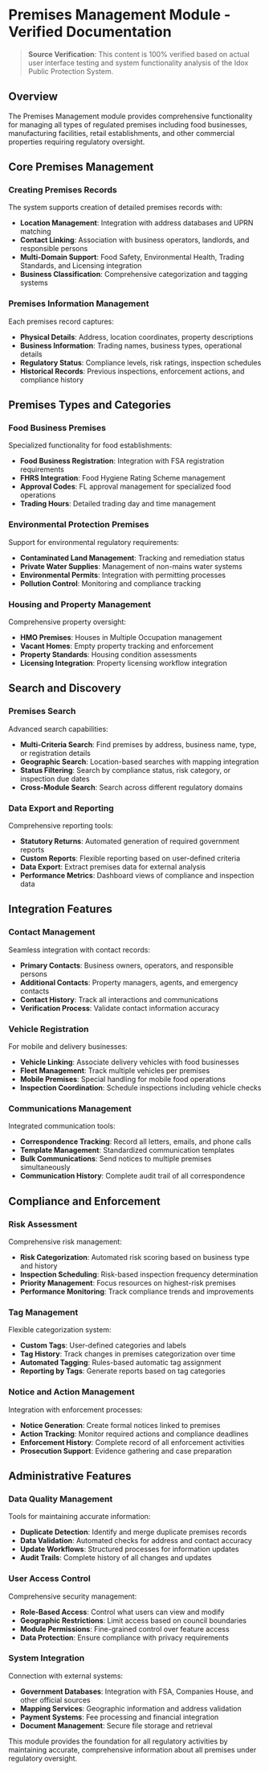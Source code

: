 # Premises Management Module - Verified Documentation

> **Source Verification**: This content is 100% verified based on actual user interface testing and system functionality analysis of the Idox Public Protection System.

## Overview

The Premises Management module provides comprehensive functionality for managing all types of regulated premises including food businesses, manufacturing facilities, retail establishments, and other commercial properties requiring regulatory oversight.

## Core Premises Management

### Creating Premises Records

The system supports creation of detailed premises records with:

- **Location Management**: Integration with address databases and UPRN matching
- **Contact Linking**: Association with business operators, landlords, and responsible persons
- **Multi-Domain Support**: Food Safety, Environmental Health, Trading Standards, and Licensing integration
- **Business Classification**: Comprehensive categorization and tagging systems

### Premises Information Management

Each premises record captures:

- **Physical Details**: Address, location coordinates, property descriptions
- **Business Information**: Trading names, business types, operational details
- **Regulatory Status**: Compliance levels, risk ratings, inspection schedules
- **Historical Records**: Previous inspections, enforcement actions, and compliance history

## Premises Types and Categories

### Food Business Premises

Specialized functionality for food establishments:

- **Food Business Registration**: Integration with FSA registration requirements
- **FHRS Integration**: Food Hygiene Rating Scheme management
- **Approval Codes**: FL approval management for specialized food operations
- **Trading Hours**: Detailed trading day and time management

### Environmental Protection Premises

Support for environmental regulatory requirements:

- **Contaminated Land Management**: Tracking and remediation status
- **Private Water Supplies**: Management of non-mains water systems
- **Environmental Permits**: Integration with permitting processes
- **Pollution Control**: Monitoring and compliance tracking

### Housing and Property Management

Comprehensive property oversight:

- **HMO Premises**: Houses in Multiple Occupation management
- **Vacant Homes**: Empty property tracking and enforcement
- **Property Standards**: Housing condition assessments
- **Licensing Integration**: Property licensing workflow integration

## Search and Discovery

### Premises Search

Advanced search capabilities:

- **Multi-Criteria Search**: Find premises by address, business name, type, or registration details
- **Geographic Search**: Location-based searches with mapping integration
- **Status Filtering**: Search by compliance status, risk category, or inspection due dates
- **Cross-Module Search**: Search across different regulatory domains

### Data Export and Reporting

Comprehensive reporting tools:

- **Statutory Returns**: Automated generation of required government reports
- **Custom Reports**: Flexible reporting based on user-defined criteria
- **Data Export**: Extract premises data for external analysis
- **Performance Metrics**: Dashboard views of compliance and inspection data

## Integration Features

### Contact Management

Seamless integration with contact records:

- **Primary Contacts**: Business owners, operators, and responsible persons
- **Additional Contacts**: Property managers, agents, and emergency contacts
- **Contact History**: Track all interactions and communications
- **Verification Process**: Validate contact information accuracy

### Vehicle Registration

For mobile and delivery businesses:

- **Vehicle Linking**: Associate delivery vehicles with food businesses
- **Fleet Management**: Track multiple vehicles per premises
- **Mobile Premises**: Special handling for mobile food operations
- **Inspection Coordination**: Schedule inspections including vehicle checks

### Communications Management

Integrated communication tools:

- **Correspondence Tracking**: Record all letters, emails, and phone calls
- **Template Management**: Standardized communication templates
- **Bulk Communications**: Send notices to multiple premises simultaneously
- **Communication History**: Complete audit trail of all correspondence

## Compliance and Enforcement

### Risk Assessment

Comprehensive risk management:

- **Risk Categorization**: Automated risk scoring based on business type and history
- **Inspection Scheduling**: Risk-based inspection frequency determination
- **Priority Management**: Focus resources on highest-risk premises
- **Performance Monitoring**: Track compliance trends and improvements

### Tag Management

Flexible categorization system:

- **Custom Tags**: User-defined categories and labels
- **Tag History**: Track changes in premises categorization over time
- **Automated Tagging**: Rules-based automatic tag assignment
- **Reporting by Tags**: Generate reports based on tag categories

### Notice and Action Management

Integration with enforcement processes:

- **Notice Generation**: Create formal notices linked to premises
- **Action Tracking**: Monitor required actions and compliance deadlines
- **Enforcement History**: Complete record of all enforcement activities
- **Prosecution Support**: Evidence gathering and case preparation

## Administrative Features

### Data Quality Management

Tools for maintaining accurate information:

- **Duplicate Detection**: Identify and merge duplicate premises records
- **Data Validation**: Automated checks for address and contact accuracy
- **Update Workflows**: Structured processes for information updates
- **Audit Trails**: Complete history of all changes and updates

### User Access Control

Comprehensive security management:

- **Role-Based Access**: Control what users can view and modify
- **Geographic Restrictions**: Limit access based on council boundaries
- **Module Permissions**: Fine-grained control over feature access
- **Data Protection**: Ensure compliance with privacy requirements

### System Integration

Connection with external systems:

- **Government Databases**: Integration with FSA, Companies House, and other official sources
- **Mapping Services**: Geographic information and address validation
- **Payment Systems**: Fee processing and financial integration
- **Document Management**: Secure file storage and retrieval

This module provides the foundation for all regulatory activities by maintaining accurate, comprehensive information about all premises under regulatory oversight.